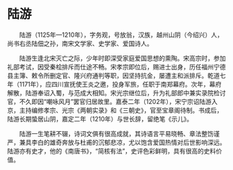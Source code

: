 陆游
==
　　陆游（1125年—1210年），字务观，号放翁，汉族，越州山阴（今绍兴）人，尚书右丞陆佃之孙，南宋文学家、史学家、爱国诗人。

　　陆游生逢北宋灭亡之际，少年时即深受家庭爱国思想的熏陶。宋高宗时，参加礼部考试，因受秦桧排斥而仕途不畅。宋孝宗即位后，赐进士出身，历任福州宁德县主簿、敕令所删定官、隆兴府通判等职，因坚持抗金，屡遭主和派排斥。乾道七年（1171年），应四川宣抚使王炎之邀，投身军旅，任职于南郑幕府。次年，幕府解散，陆游奉诏入蜀，与范成大相知。宋光宗继位后，升为礼部郎中兼实录院检讨官，不久即因“嘲咏风月”罢官归居故里。嘉泰二年（1202年），宋宁宗诏陆游入京，主持编修孝宗、光宗《两朝实录》和《三朝史》，官至宝章阁待制。书成后，陆游长期蛰居山阴，嘉定二年（1210年）与世长辞，留绝笔《示儿》。

　　陆游一生笔耕不辍，诗词文俱有很高成就，其诗语言平易晓畅、章法整饬谨严，兼具李白的雄奇奔放与杜甫的沉郁悲凉，尤以饱含爱国热情对后世影响深远。陆游亦有史才，他的《南唐书》，“简核有法”，史评色彩鲜明，具有很高的史料价值。